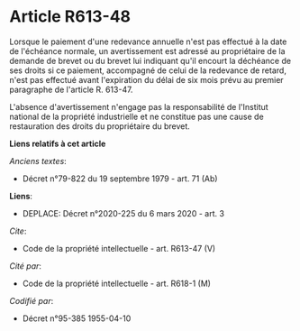 # Article R613-48

Lorsque le paiement d'une redevance annuelle n'est pas effectué à la date de l'échéance normale, un avertissement est adressé
au propriétaire de la demande de brevet ou du brevet lui indiquant qu'il encourt la déchéance de ses droits si ce paiement,
accompagné de celui de la redevance de retard, n'est pas effectué avant l'expiration du délai de six mois prévu au premier
paragraphe de l'article R. 613-47. 

L'absence d'avertissement n'engage pas la responsabilité de l'Institut national de la propriété industrielle et ne constitue
pas une cause de restauration des droits du propriétaire du brevet.

**Liens relatifs à cet article**

_Anciens textes_:

  - Décret n°79-822 du 19 septembre 1979 - art. 71 (Ab)

**Liens**:

  - DEPLACE: Décret n°2020-225 du 6 mars 2020 - art. 3

_Cite_:

  - Code de la propriété intellectuelle - art. R613-47 (V)

_Cité par_:

  - Code de la propriété intellectuelle - art. R618-1 (M)

_Codifié par_:

  - Décret n°95-385 1955-04-10
